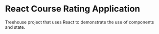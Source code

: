 # React Course Rating Application

Treehouse project that uses React to demonstrate the use of components and
state.
